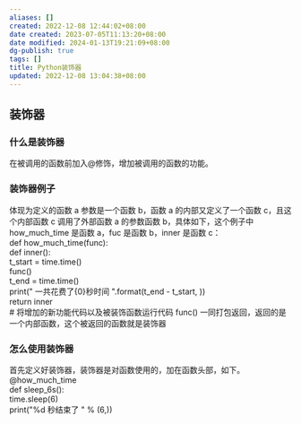 ```yaml
---
aliases: []
created: 2022-12-08 12:44:02+08:00
date created: 2023-07-05T11:13:20+08:00
date modified: 2024-01-13T19:21:09+08:00
dg-publish: true
tags: []
title: Python装饰器
updated: 2022-12-08 13:04:38+08:00
---
```


## 装饰器
### 什么是装饰器
在被调用的函数前加入@修饰，增加被调用的函数的功能。
### 装饰器例子
体现为定义的函数 a 参数是一个函数 b，函数 a 的内部又定义了一个函数 c，且这个内部函数 c 调用了外部函数 a 的参数函数 b，具体如下，这个例子中 how_much_time 是函数 a，fuc 是函数 b，inner 是函数 c：  
def how_much_time(func):  
def inner():  
t_start = time.time()  
func()  
t_end = time.time()  
print(" 一共花费了{0}秒时间 ".format(t_end - t_start, ))  
return inner  
\# 将增加的新功能代码以及被装饰函数运行代码 func() 一同打包返回，返回的是一个内部函数，这个被返回的函数就是装饰器
### 怎么使用装饰器
首先定义好装饰器，装饰器是对函数使用的，加在函数头部，如下。  
@how_much_time  
def sleep_6s():  
time.sleep(6)  
print("%d 秒结束了 " % (6,))